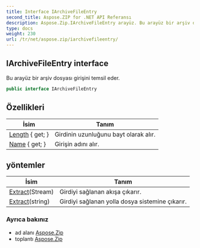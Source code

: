 ```yaml
---
title: Interface IArchiveFileEntry
second_title: Aspose.ZIP for .NET API Referansı
description: Aspose.Zip.IArchiveFileEntry arayüz. Bu arayüz bir arşiv dosyası girişini temsil eder.
type: docs
weight: 230
url: /tr/net/aspose.zip/iarchivefileentry/
---
```

## IArchiveFileEntry interface

Bu arayüz bir arşiv dosyası girişini temsil eder.

```csharp
public interface IArchiveFileEntry
```

## Özellikleri

| İsim | Tanım |
| --- | --- |
| [Length](../../aspose.zip/iarchivefileentry/length/) { get; } | Girdinin uzunluğunu bayt olarak alır. |
| [Name](../../aspose.zip/iarchivefileentry/name/) { get; } | Girişin adını alır. |

## yöntemler

| İsim | Tanım |
| --- | --- |
| [Extract](../../aspose.zip/iarchivefileentry/extract/#extract_1)(Stream) | Girdiyi sağlanan akışa çıkarır. |
| [Extract](../../aspose.zip/iarchivefileentry/extract/#extract)(string) | Girdiyi sağlanan yolla dosya sistemine çıkarır. |

### Ayrıca bakınız

* ad alanı [Aspose.Zip](../../aspose.zip/)
* toplantı [Aspose.Zip](../../)


